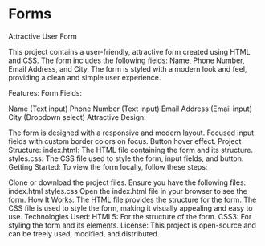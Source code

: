 # Forms
Attractive User Form 

This project contains a user-friendly, attractive form created using HTML and CSS. The form includes the following fields: Name, Phone Number, Email Address, and City. The form is styled with a modern look and feel, providing a clean and simple user experience.

Features:
Form Fields:

Name (Text input)
Phone Number (Text input)
Email Address (Email input)
City (Dropdown select)
Attractive Design:

The form is designed with a responsive and modern layout.
Focused input fields with custom border colors on focus.
Button hover effect.
Project Structure:
index.html: The HTML file containing the form and its structure.
styles.css: The CSS file used to style the form, input fields, and button.
Getting Started:
To view the form locally, follow these steps:

Clone or download the project files.
Ensure you have the following files:
index.html
styles.css
Open the index.html file in your browser to see the form.
How It Works:
The HTML file provides the structure for the form.
The CSS file is used to style the form, making it visually appealing and easy to use.
Technologies Used:
HTML5: For the structure of the form.
CSS3: For styling the form and its elements.
License:
This project is open-source and can be freely used, modified, and distributed.

